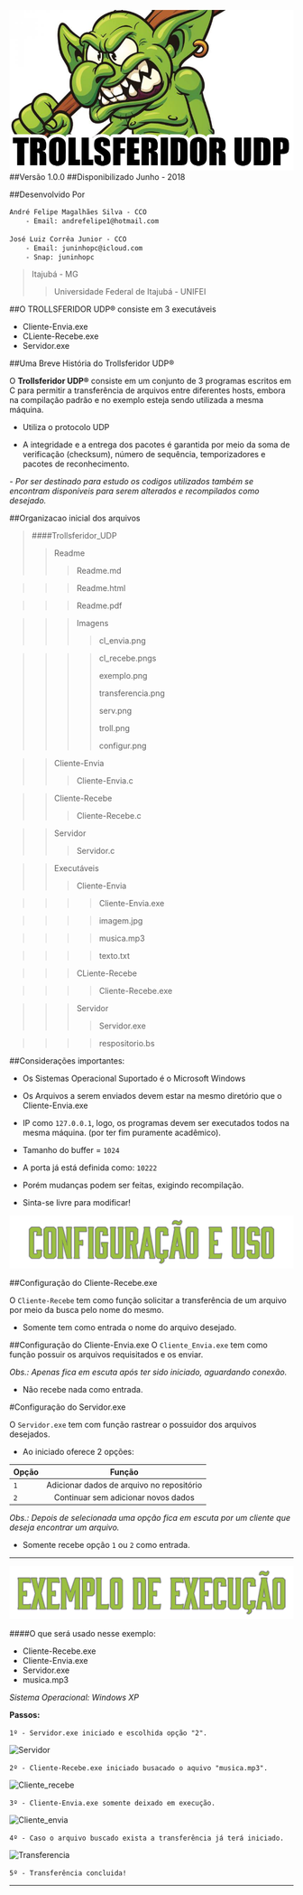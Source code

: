 ![Troll](imagens/troll.png)
##Versão
1.0.0
##Disponibilizado
Junho - 2018

##Desenvolvido Por
```
André Felipe Magalhães Silva - CCO
	- Email: andrefelipe1@hotmail.com
	
José Luiz Corrêa Junior - CCO
	- Email: juninhopc@icloud.com
	- Snap: juninhopc
```


> Itajubá - MG
>>Universidade Federal de Itajubá - UNIFEI

##O TROLLSFERIDOR UDP® consiste em 3 executáveis
* Cliente-Envia.exe
* CLiente-Recebe.exe
* Servidor.exe

##Uma Breve História do Trollsferidor UDP®

O **Trollsferidor UDP®** consiste em um conjunto de 3 programas escritos em C para permitir a transferência de arquivos entre diferentes hosts, embora na compilação padrão e no exemplo esteja sendo utilizada a mesma máquina.

* Utiliza o protocolo UDP 

* A integridade e a entrega dos pacotes é garantida por meio da soma de verificação (checksum), número de sequência, temporizadores e pacotes de reconhecimento.

*- Por ser destinado para estudo os codigos utilizados também se encontram disponíveis para serem alterados e recompilados como desejado.*

##Organizacao inicial dos arquivos

> ####Trollsferidor_UDP
>>Readme
>>>Readme.md

>>>Readme.html

>>>Readme.pdf

>>>Imagens
>>>>cl_envia.png

>>>>cl_recebe.pngs
>>>>
>>>>exemplo.png
>>>>
>>>>transferencia.png
>>>>
>>>>serv.png
>>>>
>>>>troll.png
>>>>
>>>>configur.png

>>Cliente-Envia
>>>Cliente-Envia.c

>> Cliente-Recebe
>>> Cliente-Recebe.c

>> Servidor
>>> Servidor.c

>> Executáveis
>>>Cliente-Envia
	
>>>>Cliente-Envia.exe

>>>>imagem.jpg

>>>>musica.mp3

>>>>texto.txt

>>>CLiente-Recebe

>>>>Cliente-Recebe.exe

>>>Servidor
>>>>Servidor.exe

>>>>respositorio.bs




##Considerações importantes:


- Os Sistemas Operacional Suportado é o Microsoft Windows

- Os Arquivos a serem enviados devem estar na mesmo diretório que o Cliente-Envia.exe

- IP como `127.0.0.1`, logo, os programas devem ser executados todos na mesma máquina. (por ter fim puramente acadêmico).

- Tamanho do buffer = `1024`

- A porta já está definida como: `10222`

- Porém mudanças podem ser feitas, exigindo recompilação.

- Sinta-se livre para modificar!




![config](imagens/configur.png)

##Configuração do Cliente-Recebe.exe

O `Cliente-Recebe` tem como função solicitar a transferência de um arquivo por meio da busca pelo nome do mesmo.
	
* Somente tem como entrada o nome do arquivo desejado.

##Configuração do Cliente-Envia.exe
O `Cliente_Envia.exe` tem como função possuir os arquivos requisitados e os enviar.

*Obs.: Apenas fica em escuta após ter sido iniciado, aguardando conexão.*

* Não recebe nada como entrada.

#Configuração do Servidor.exe

O `Servidor.exe` tem com função rastrear o possuidor dos arquivos desejados.

* Ao iniciado oferece 2 opções:

| Opção  | Função |
|:------------- |:---------------:|
| `1`     | Adicionar dados de arquivo no repositório |         
| `2`      | Continuar sem adicionar novos dados|               


*Obs.: Depois de selecionada uma opção fica em escuta por um cliente que deseja encontrar um arquivo.*

* Somente recebe opção `1` ou `2` como entrada.

***

![Exemplo](imagens/exemplo.png)

####O que será usado nesse exemplo:
* Cliente-Recebe.exe
* Cliente-Envia.exe
* Servidor.exe
* musica.mp3

*Sistema Operacional: Windows XP*


**Passos:**

```1º - Servidor.exe iniciado e escolhida opção "2".```

![Servidor](imagens/serv.png)

```2º - Cliente-Recebe.exe iniciado busacado o aquivo "musica.mp3".```

![Cliente_recebe](imagens/cl_recebe.png)

```3º - Cliente-Envia.exe somente deixado em execução.```

![Cliente_envia](imagens/cl_envia.png)

```4º - Caso o arquivo buscado exista a transferência já terá iniciado.```

![Transferencia](imagens/Transferencia.png)

```5º - Transferência concluida!```


---

